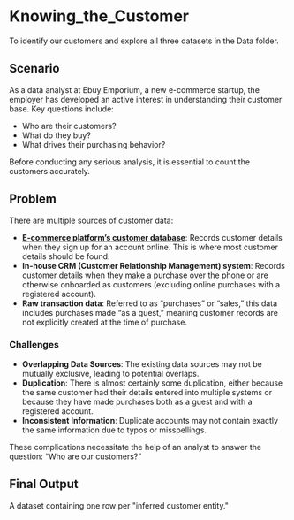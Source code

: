 # Knowing_the_Customer
To identify our customers and explore all three datasets in the Data folder.

## Scenario
As a data analyst at Ebuy Emporium, a new e-commerce startup, the employer has developed an active interest in understanding their customer base. Key questions include:
- Who are their customers?
- What do they buy?
- What drives their purchasing behavior?

Before conducting any serious analysis, it is essential to count the customers accurately.

## Problem
There are multiple sources of customer data:
- **[E-commerce platform’s customer database](Knowing_the_Customer\Data\customer_database.csv)**: Records customer details when they sign up for an account online. This is where most customer details should be found.
- **In-house CRM (Customer Relationship Management) system**: Records customer details when they make a purchase over the phone or are otherwise onboarded as customers (excluding online purchases with a registered account).
- **Raw transaction data**: Referred to as “purchases” or “sales,” this data includes purchases made “as a guest,” meaning customer records are not explicitly created at the time of purchase.

### Challenges
- **Overlapping Data Sources**: The existing data sources may not be mutually exclusive, leading to potential overlaps.
- **Duplication**: There is almost certainly some duplication, either because the same customer had their details entered into multiple systems or because they have made purchases both as a guest and with a registered account.
- **Inconsistent Information**: Duplicate accounts may not contain exactly the same information due to typos or misspellings.

These complications necessitate the help of an analyst to answer the question: “Who are our customers?”

## Final Output
A dataset containing one row per "inferred customer entity."
